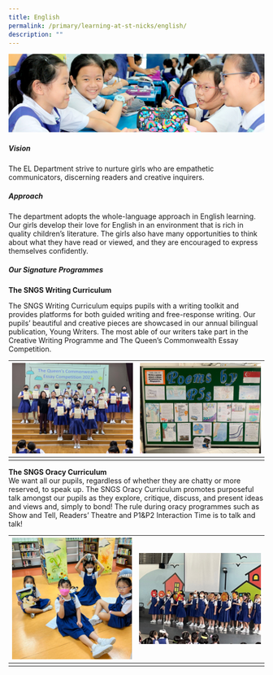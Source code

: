 ```yaml
---
title: English
permalink: /primary/learning-at-st-nicks/english/
description: ""
---
```

![](/images/01%20Banner%20Photos/learning-at-stnicks.jpg)

##### **Vision**

The EL Department strive to nurture girls who are empathetic communicators, discerning readers and creative inquirers.

##### **Approach**
The department adopts the whole-language approach in English learning. Our girls develop their love for English in an environment that is rich in quality children&rsquo;s literature. The girls also have many opportunities to think about what they have read or viewed, and they are encouraged to express themselves confidently.

##### **Our Signature Programmes**

**The SNGS Writing Curriculum**

The SNGS Writing Curriculum equips pupils with a writing toolkit and provides platforms for both guided writing and free-response writing. Our pupils’ beautiful and creative pieces are showcased in our annual bilingual publication, Young Writers. The most able of our writers take part in the Creative Writing Programme and The Queen’s Commonwealth Essay Competition.

| ![](/images/02%20Learning%20@%20St%20Nicks/01%20English/01%20Prize%20Winners%20of%20The%20Queen_s%20Commonwealth%20Essay%20Competition.jpg) | ![](/images/02%20Learning%20@%20St%20Nicks/01%20English/02%20Showcase%20of%20Poems.jpeg) |
| --- | --- |
|   |   |

**The SNGS Oracy Curriculum**<br>
We want all our pupils, regardless of whether they are chatty or more reserved, to speak up. The SNGS Oracy Curriculum promotes purposeful talk amongst our pupils as they explore, critique, discuss, and present ideas and views and, simply to bond! The rule during oracy programmes such as Show and Tell, Readers’ Theatre and P1&P2 Interaction Time is to talk and talk!

| ![](/images/02%20Learning%20@%20St%20Nicks/01%20English/03%20P1_P2%20Interaction%20Time.jpg) | ![](/images/02%20Learning%20@%20St%20Nicks/01%20English/04%20Lower%20Primary%20Poetry%20Recitation.jpg) |
| --- | --- |
|   |   |